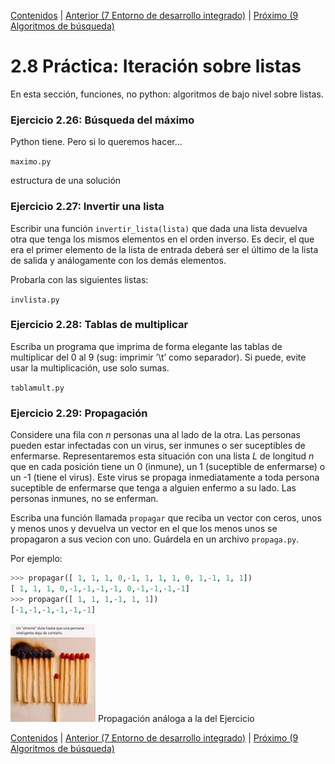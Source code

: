 [Contenidos](../Contenidos.md) \| [Anterior (7 Entorno de desarrollo integrado)](07_R_IDE.md) \| [Próximo (9 Algoritmos de búsqueda)](09_Algo_BSec_BBin.md)

# 2.8 Práctica: Iteración sobre listas

En esta sección, funciones, no python: algoritmos de bajo nivel sobre listas.

### Ejercicio 2.26: Búsqueda del máximo
Python tiene. Pero si lo queremos hacer...

`maximo.py`

estructura de una solución 


### Ejercicio 2.27: Invertir una lista
Escribir una función `invertir_lista(lista)` que dada una lista devuelva otra que tenga los mismos elementos en el orden inverso. Es decir, el que era el primer elemento de la lista de entrada deberá ser el último de la lista de salida y análogamente con los demás elementos.

Probarla con las siguientes listas:


`invlista.py`

### Ejercicio 2.28: Tablas de multiplicar
Escriba un programa que imprima de forma elegante las tablas de
multiplicar del 0 al 9 (sug: imprimir ’\\t’ como separador). Si puede, evite usar la multiplicación, use solo sumas.

`tablamult.py`

### Ejercicio 2.29: Propagación
Considere una fila con *n* personas una al lado de la otra. Las personas pueden estar infectadas con un virus, ser inmunes o ser suceptibles de enfermarse.
Representaremos esta situación con una lista *L* de longitud *n* que en cada posición tiene un 0 (inmune), un 1 (suceptible de enfermarse) o un -1 (tiene el virus). 
Este virus se propaga inmediatamente a toda persona suceptible de enfermarse que tenga a alguien enfermo a su lado. Las personas inmunes, no se enferman.


Escriba una función llamada `propagar` que reciba un vector con ceros, unos y menos unos y devuelva un vector en el que los menos unos se propagaron a sus vecion con uno. Guárdela en un archivo `propaga.py`.

Por ejemplo:
```python
>>> propagar([ 1, 1, 1, 0,-1, 1, 1, 1, 0, 1,-1, 1, 1])
[ 1, 1, 1, 0,-1,-1,-1,-1, 0,-1,-1,-1,-1]
>>> propagar([ 1, 1, 1,-1, 1, 1])
[-1,-1,-1,-1,-1,-1]
```

![Propagación](./fosforos.jpg) Propagación análoga a la del Ejercicio


[Contenidos](../Contenidos.md) \| [Anterior (7 Entorno de desarrollo integrado)](07_R_IDE.md) \| [Próximo (9 Algoritmos de búsqueda)](09_Algo_BSec_BBin.md)

